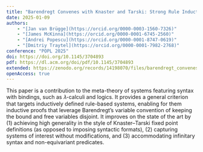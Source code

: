 ```yaml
---
title: "Barendregt Convenes with Knaster and Tarski: Strong Rule Induction for Syntax with Bindings"
date: 2025-01-09
authors:
    - "[Jan van Brügge](https://orcid.org/0000-0003-1560-7326)"
    - "[James McKinna](https://orcid.org/0000-0001-6745-2560)"
    - "[Andrei Popescu](https://orcid.org/0000-0001-8747-0619)"
    - "[Dmitriy Traytel](https://orcid.org/0000-0001-7982-2768)"
conference: "POPL 2025"
doi: https://doi.org/10.1145/3704893
pdf: https://dl.acm.org/doi/pdf/10.1145/3704893
extended: https://zenodo.org/records/14198070/files/barendregt_convenes_with_knaster_tarski_extended.pdf
openAccess: true
---
```

This paper is a contribution to the meta-theory of systems featuring syntax with bindings, such as 𝜆-calculi and logics. It provides a general criterion that targets inductively defined rule-based systems, enabling for them inductive proofs that leverage Barendregt’s variable convention of keeping the bound and free variables disjoint. It improves on the state of the art by (1) achieving high generality in the style of Knaster–Tarski fixed point definitions (as opposed to imposing syntactic formats), (2) capturing systems of interest without modifications, and (3) accommodating infinitary syntax and non-equivariant predicates.
